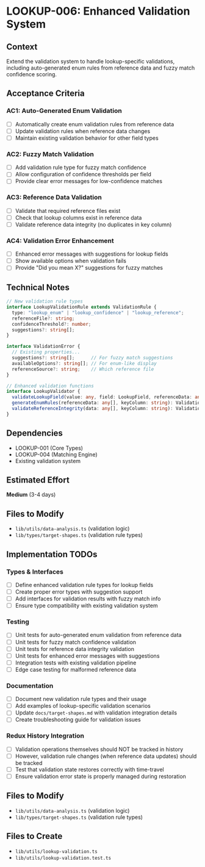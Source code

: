 # LOOKUP-006: Enhanced Validation System

## Context

Extend the validation system to handle lookup-specific validations, including auto-generated enum rules from reference data and fuzzy match confidence scoring.

## Acceptance Criteria

### AC1: Auto-Generated Enum Validation
- [ ] Automatically create enum validation rules from reference data
- [ ] Update validation rules when reference data changes
- [ ] Maintain existing validation behavior for other field types

### AC2: Fuzzy Match Validation
- [ ] Add validation rule type for fuzzy match confidence
- [ ] Allow configuration of confidence thresholds per field
- [ ] Provide clear error messages for low-confidence matches

### AC3: Reference Data Validation
- [ ] Validate that required reference files exist
- [ ] Check that lookup columns exist in reference data
- [ ] Validate reference data integrity (no duplicates in key column)

### AC4: Validation Error Enhancement
- [ ] Enhanced error messages with suggestions for lookup fields
- [ ] Show available options when validation fails
- [ ] Provide "Did you mean X?" suggestions for fuzzy matches

## Technical Notes

```typescript
// New validation rule types
interface LookupValidationRule extends ValidationRule {
  type: "lookup_enum" | "lookup_confidence" | "lookup_reference";
  referenceFile?: string;
  confidenceThreshold?: number;
  suggestions?: string[];
}

interface ValidationError {
  // Existing properties...
  suggestions?: string[];      // For fuzzy match suggestions
  availableOptions?: string[]; // For enum-like display
  referenceSource?: string;    // Which reference file
}

// Enhanced validation functions
interface LookupValidator {
  validateLookupField(value: any, field: LookupField, referenceData: any[]): ValidationResult;
  generateEnumRules(referenceData: any[], keyColumn: string): ValidationRule[];
  validateReferenceIntegrity(data: any[], keyColumn: string): ValidationResult;
}
```

## Dependencies
- LOOKUP-001 (Core Types)
- LOOKUP-004 (Matching Engine)
- Existing validation system

## Estimated Effort
**Medium** (3-4 days)

## Files to Modify
- `lib/utils/data-analysis.ts` (validation logic)
- `lib/types/target-shapes.ts` (validation rule types)

## Implementation TODOs

### Types & Interfaces
- [ ] Define enhanced validation rule types for lookup fields
- [ ] Create proper error types with suggestion support
- [ ] Add interfaces for validation results with fuzzy match info
- [ ] Ensure type compatibility with existing validation system

### Testing
- [ ] Unit tests for auto-generated enum validation from reference data
- [ ] Unit tests for fuzzy match confidence validation
- [ ] Unit tests for reference data integrity validation
- [ ] Unit tests for enhanced error messages with suggestions
- [ ] Integration tests with existing validation pipeline
- [ ] Edge case testing for malformed reference data

### Documentation
- [ ] Document new validation rule types and their usage
- [ ] Add examples of lookup-specific validation scenarios
- [ ] Update `docs/target-shapes.md` with validation integration details
- [ ] Create troubleshooting guide for validation issues

### Redux History Integration
- [ ] Validation operations themselves should NOT be tracked in history
- [ ] However, validation rule changes (when reference data updates) should be tracked
- [ ] Test that validation state restores correctly with time-travel
- [ ] Ensure validation error state is properly managed during restoration

## Files to Modify
- `lib/utils/data-analysis.ts` (validation logic)
- `lib/types/target-shapes.ts` (validation rule types)

## Files to Create
- `lib/utils/lookup-validation.ts`
- `lib/utils/lookup-validation.test.ts`